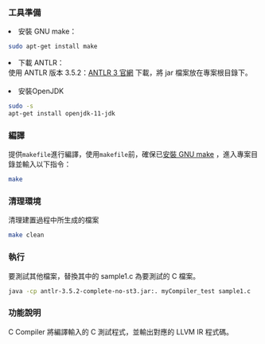 ### 工具準備
<li id="a">安裝 GNU make：</li>

```bash
sudo apt-get install make
```

<li>下載 ANTLR：</li>
使用 ANTLR 版本 3.5.2：<a href = https://www.antlr3.org>ANTLR 3 官網</a> 下載，將 jar 檔案放在專案根目錄下。
<br/>
<br/>   <!-- 空行 -->
<li>安裝OpenJDK</li>

```bash
sudo -s
apt-get install openjdk-11-jdk
```

### 編譯
提供`makefile`進行編譯，使用`makefile`前，確保已<a href="#a">安裝 GNU make</a>
，進入專案目錄並輸入以下指令：
```bash
make
```

### 清理環境
清理建置過程中所生成的檔案
```bash
make clean
```

### 執行
要測試其他檔案，替換其中的 sample1.c 為要測試的 C 檔案。
```bash
java -cp antlr-3.5.2-complete-no-st3.jar:. myCompiler_test sample1.c
```

### 功能說明
C Compiler 將編譯輸入的 C 測試程式，並輸出對應的 LLVM IR 程式碼。



<!-- 進入解壓縮後的資料夾內：
如何編譯：執行make指令。
如何執行：執行"java -cp ./antlr-3.5.2-complete-no-st3.jar;. testParser sample1.c "指令，sample1.c要換成sample2.c和sample3.c。 -->